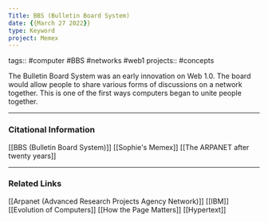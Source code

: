 ```yaml
---
Title: BBS (Bulletin Board System)
date: {{March 27 2022}}
type: Keyword
project: Memex
---
```

tags:: #computer #BBS #networks #web1
projects:: #concepts 

The Bulletin Board System was an early innovation on Web 1.0. The board would allow people to share various forms of discussions on a network together. This is one of the first ways computers began to unite people together. 

---
### Citational Information
[[BBS (Bulletin Board System)]]
[[Sophie's Memex]]
[[The ARPANET after twenty years]]
- - - 
### Related Links
[[Arpanet (Advanced Research Projects Agency Network)]]
[[IBM]]
[[Evolution of Computers]]
[[How the Page Matters]]
[[Hypertext]]
